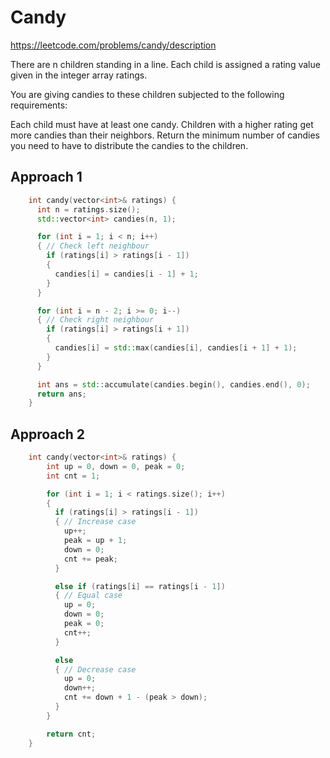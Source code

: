 # Candy

https://leetcode.com/problems/candy/description

There are n children standing in a line. Each child is assigned a rating value given in the integer array ratings.

You are giving candies to these children subjected to the following requirements:

Each child must have at least one candy.
Children with a higher rating get more candies than their neighbors.
Return the minimum number of candies you need to have to distribute the candies to the children.


## Approach 1

``` C++
    int candy(vector<int>& ratings) {
      int n = ratings.size();
      std::vector<int> candies(n, 1);

      for (int i = 1; i < n; i++)
      { // Check left neighbour
        if (ratings[i] > ratings[i - 1])
        {
          candies[i] = candies[i - 1] + 1;
        }
      }

      for (int i = n - 2; i >= 0; i--)
      { // Check right neighbour
        if (ratings[i] > ratings[i + 1])
        {
          candies[i] = std::max(candies[i], candies[i + 1] + 1);
        }
      }

      int ans = std::accumulate(candies.begin(), candies.end(), 0);
      return ans;  
    }
```


## Approach 2 

``` C++
    int candy(vector<int>& ratings) {
        int up = 0, down = 0, peak = 0;
        int cnt = 1;

        for (int i = 1; i < ratings.size(); i++)
        {
          if (ratings[i] > ratings[i - 1])
          { // Increase case
            up++;
            peak = up + 1;
            down = 0;
            cnt += peak;
          }

          else if (ratings[i] == ratings[i - 1])
          { // Equal case
            up = 0;
            down = 0;
            peak = 0;
            cnt++;
          }

          else
          { // Decrease case
            up = 0;
            down++;
            cnt += down + 1 - (peak > down);
          }
        }

        return cnt;
    }
```
